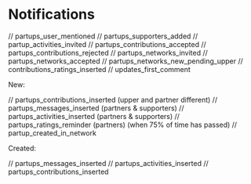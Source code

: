 # Notifications

// partups_user_mentioned
// partups_supporters_added
// partup_activities_invited
// partups_contributions_accepted
// partups_contributions_rejected
// partups_networks_invited
// partups_networks_accepted
// partups_networks_new_pending_upper
// contributions_ratings_inserted
// updates_first_comment

New:

// partups_contributions_inserted (upper and partner different)
// partups_messages_inserted (partners & supporters)
// partups_activities_inserted (partners & supporters)
// partups_ratings_reminder (partners) (when 75% of time has passed)
// partup_created_in_network

Created:

// partups_messages_inserted
// partups_activities_inserted
// partups_contributions_inserted
